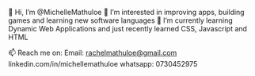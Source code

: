  👋 Hi, I’m @MichelleMathuloe
 👀 I’m interested in improving apps, building games and learning new software languages
 🌱 I’m currently learning Dynamic Web Applications and just recently learned CSS, Javascript and HTML

 📫 Reach me on:
 Email: rachelmathuloe@gmail.com
 linkedin.com/in/michellemathuloe
 whatsapp: 0730452975
